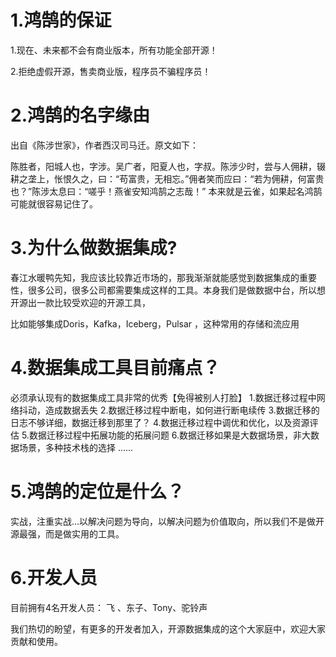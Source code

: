 

# 1.鸿鹄的保证

1.现在、未来都不会有商业版本，所有功能全部开源！

2.拒绝虚假开源，售卖商业版，程序员不骗程序员！

# 2.鸿鹄的名字缘由

出自《陈涉世家》，作者西汉司马迁。原文如下：

陈胜者，阳城人也，字涉。吴广者，阳夏人也，字叔。陈涉少时，尝与人佣耕，辍耕之垄上，怅恨久之，曰：“苟富贵，无相忘。”佣者笑而应曰：“若为佣耕，何富贵也？”陈涉太息曰：“嗟乎！燕雀安知鸿鹄之志哉！”
本来就是云雀，如果起名鸿鹄可能就很容易记住了。

# 3.为什么做数据集成?

春江水暖鸭先知，我应该比较靠近市场的，那我渐渐就能感觉到数据集成的重要性，很多公司，很多公司都需要集成这样的工具。本身我们是做数据中台，所以想开源出一款比较受欢迎的开源工具，



比如能够集成Doris，Kafka，Iceberg，Pulsar ，这种常用的存储和流应用



# 4.数据集成工具目前痛点？

必须承认现有的数据集成工具非常的优秀【免得被别人打脸】
1.数据迁移过程中网络抖动，造成数据丢失
2.数据迁移过程中断电，如何进行断电续传
3.数据迁移的日志不够详细，数据迁移到那里了？
4.数据迁移过程中调优和优化，以及资源评估
5.数据迁移过程中拓展功能的拓展问题
6.数据迁移如果是大数据场景，非大数据场景，多种技术栈的选择
......

# 5.鸿鹄的定位是什么？

实战，注重实战...以解决问题为导向，以解决问题为价值取向，所以我们不是做开源最强，而是做实用的工具。



# 6.开发人员

目前拥有4名开发人员：  飞  、东子、Tony、驼铃声 



我们热切的盼望，有更多的开发者加入，开源数据集成的这个大家庭中，欢迎大家贡献和使用。

